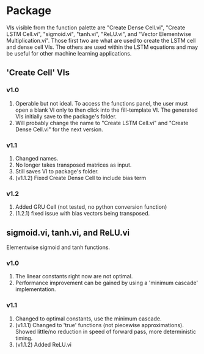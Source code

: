 # Package

VIs visible from the function palette are "Create Dense Cell.vi", "Create LSTM Cell.vi", "sigmoid.vi", "tanh.vi", "ReLU.vi", and "Vector Elementwise Multiplication.vi". Those first two are what are used to create the LSTM cell and dense cell VIs. The others are used within the LSTM equations and may be useful for other machine learning applications.

## 'Create Cell' VIs
### v1.0
1. Operable but not ideal. To access the functions panel, the user must open a blank VI only to then click into the fill-template VI. The generated VIs initially save to the package's folder.
2. Will probably change the name to "Create LSTM Cell.vi" and "Create Dense Cell.vi" for the next version.
### v1.1
1. Changed names.
2. No longer takes transposed matrices as input.
3. Still saves VI to package's folder.
4. (v1.1.2) Fixed Create Dense Cell to include bias term
### v1.2
1. Added GRU Cell (not tested, no python conversion function)
2. (1.2.1) fixed issue with bias vectors being transposed.
## sigmoid.vi, tanh.vi, and ReLU.vi
Elementwise sigmoid and tanh functions.
### v1.0
1. The linear constants right now are not optimal.
2. Performance improvement can be gained by using a 'minimum cascade' implementation.
### v1.1
1. Changed to optimal constants, use the minimum cascade.
2. (v1.1.1) Changed to 'true' functions (not piecewise approximations). Showed little/no reduction in speed of forward pass, more deterministic timing.
3. (v1.1.2) Added ReLU.vi
